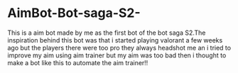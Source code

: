 # AimBot-Bot-saga-S2-
This is a aim bot made by me as the first bot of the bot saga S2.The inspiration behind this bot was that i started playing valorant a few weeks ago but the players there were too pro they always headshot me an i tried to improve my aim using aim trainer but my aim was too bad then i thought to make a bot like this to automate the aim trainer!!
